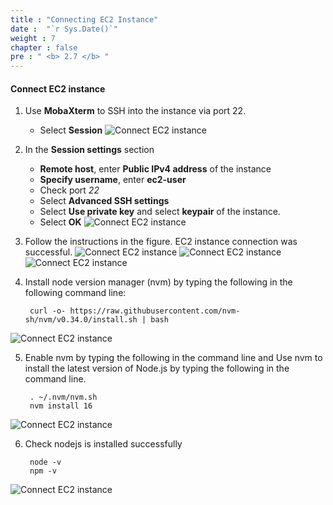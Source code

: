 ```yaml
---
title : "Connecting EC2 Instance"
date :  "`r Sys.Date()`" 
weight : 7
chapter : false
pre : " <b> 2.7 </b> "
---
```


#### Connect EC2 instance
1. Use **MobaXterm** to SSH into the instance via port 22.

    - Select **Session**
![Connect EC2 instance](/images/2.preparation/047-ConnectEC2.png?width=90pc)

2. In the **Session settings** section

    - **Remote host**, enter **Public IPv4 address** of the instance
    - **Specify username**, enter **ec2-user**
    - Check port *22*
    - Select **Advanced SSH settings**
    - Select **Use private key** and select **keypair** of the instance.
    - Select **OK**
![Connect EC2 instance](/images/2.preparation/048-ConnectEC2.png?width=90pc)

3. Follow the instructions in the figure. EC2 instance connection was successful.
![Connect EC2 instance](/images/2.preparation/049-ConnectEC2.png?width=90pc)
![Connect EC2 instance](/images/2.preparation/050-ConnectEC2.png?width=90pc)
![Connect EC2 instance](/images/2.preparation/051-ConnectEC2.png?width=90pc)

4. Install node version manager (nvm) by typing the following in the following command line:

        curl -o- https://raw.githubusercontent.com/nvm-sh/nvm/v0.34.0/install.sh | bash

![Connect EC2 instance](/images/2.preparation/052-ConnectEC2.png?width=90pc)

5. Enable nvm by typing the following in the command line and Use nvm to install the latest version of Node.js by typing the following in the command line.

        . ~/.nvm/nvm.sh
        nvm install 16

![Connect EC2 instance](/images/2.preparation/053-ConnectEC2.png?width=90pc)

6. Check nodejs is installed successfully

        node -v
        npm -v

![Connect EC2 instance](/images/2.preparation/054-ConnectEC2.png?width=90pc)